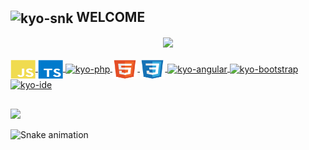 ##  <img align="center" alt="kyo-snk" height="30" width="40" src="https://community.carbide3d.com/uploads/default/original/3X/2/6/2640ea01be3c21d4588c150942ea158a0d466700.svg"> WELCOME
<div align="center">
  <a href="https://github.com/Kyun0r">
  <img height="180em" src="https://github-readme-stats.vercel.app/api?username=Kyun0r&show_icons=true&theme=github_dark&include_all_commits=true&count_private=true"/>
<!--   <img height="180m" src="https://github-readme-stats.vercel.app/api/top-langs/?username=Kyun0r&layout=compact&langs_count=7&theme=dracula"/> -->
</div>
<div style="display: inline_block"><br>
  <img align="center" alt="kyo-js" height="30" width="40" src="https://raw.githubusercontent.com/devicons/devicon/master/icons/javascript/javascript-plain.svg">
  <img align="center" alt="kyo-ts" height="30" width="40" src="https://raw.githubusercontent.com/devicons/devicon/master/icons/typescript/typescript-plain.svg">
  <img align="center" alt="kyo-php" height="30" width="40" src="https://cdn.jsdelivr.net/gh/devicons/devicon/icons/php/php-original.svg">
  <img align="center" alt="kyo-HTML" height="30" width="40" src="https://raw.githubusercontent.com/devicons/devicon/master/icons/html5/html5-original.svg">
  <img align="center" alt="kyo-CSS" height="30" width="40" src="https://raw.githubusercontent.com/devicons/devicon/master/icons/css3/css3-original.svg">
  <img align="center" alt="kyo-angular" height="30" width="40" src="https://cdn.jsdelivr.net/gh/devicons/devicon/icons/angularjs/angularjs-original.svg">
  <img align="center" alt="kyo-bootstrap" height="30" width="40" src="https://cdn.jsdelivr.net/gh/devicons/devicon/icons/bootstrap/bootstrap-original.svg">
  <img align="center" alt="kyo-ide" height="30" width="40" src="https://cdn.jsdelivr.net/gh/devicons/devicon/icons/visualstudio/visualstudio-plain.svg">


<!--   <img align="right" alt="Rafa-pic" height="150" style="border-radius:50px;" src="https://media.discordapp.net/attachments/639956127056134178/890373478988013628/Publicacoes_Instagram_1_1.png?width=676&height=676">
</div> -->
  
  ##
 
<div> 
   <a href="https://discord.com/invite/DZ3b9xHwFt" target="_blank"><img src="https://img.shields.io/badge/Discord-7289DA?style=for-the-badge&logo=discord&logoColor=white" target="_blank"></a> 
<!--   <a href="https://www.youtube.com/channel/UC_-uuuZbY0AAt9CViNzvc-Q" target="_blank"><img src="https://img.shields.io/badge/YouTube-FF0000?style=for-the-badge&logo=youtube&logoColor=white" target="_blank"></a> -->
<!--   <a href="https://instagram.com/Kyun0r" target="_blank"><img src="https://img.shields.io/badge/-Instagram-%23E4405F?style=for-the-badge&logo=instagram&logoColor=white" target="_blank"></a> -->
<!--  	<a href="https://www.twitch.tv/Kyun0ri" target="_blank"><img src="https://img.shields.io/badge/Twitch-9146FF?style=for-the-badge&logo=twitch&logoColor=white" target="_blank"></a> -->

<!--   <a href = "mailto:contatorafaballerini@gmail.com"><img src="https://img.shields.io/badge/-Gmail-%23333?style=for-the-badge&logo=gmail&logoColor=white" target="_blank"></a> -->
<!--   <a href="https://www.linkedin.com/in/rafaella-ballerini-45875016a" target="_blank"><img src="https://img.shields.io/badge/-LinkedIn-%230077B5?style=for-the-badge&logo=linkedin&logoColor=white" target="_blank"></a>  -->
 
  ![Snake animation](https://github.com/Kyun0r/Kyun0r/blob/output/github-contribution-grid-snake.svg)
 
</div>
